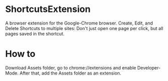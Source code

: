 # ShortcutsExtension

A browser extension for the Google-Chrome browser. Create, Edit, and Delete Shortcuts to multiple sites:
Don't just open one page per click, but all pages saved in the shortcut.

# How to
Download Assets folder, go to chrome://extensions and enable Developer-Mode. After that, add the Assets folder as an extension.
